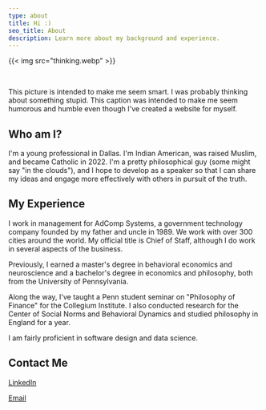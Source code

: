 ```yaml
---
type: about
title: Hi :)
seo_title: About
description: Learn more about my background and experience.
---
```


{{< img src="thinking.webp" >}}

&nbsp;

This picture is intended to make me seem smart. I was probably thinking about something stupid. This caption was intended to make me seem humorous and humble even though I've created a website for myself.

## Who am I?

I'm a young professional in Dallas. I'm Indian American, was raised Muslim, and became Catholic in 2022. I'm a pretty philosophical guy (some might say "in the clouds"), and I hope to develop as a speaker so that I can share my ideas and engage more effectively with others in pursuit of the truth.

## My Experience

I work in management for AdComp Systems, a government technology company founded by my father and uncle in 1989. We work with over 300 cities around the world. My official title is Chief of Staff, although I do work in several aspects of the business.

Previously, I earned a master's degree in behavioral economics and neuroscience and a bachelor's degree in economics and philosophy, both from the University of Pennsylvania. 

Along the way, I've taught a Penn student seminar on "Philosophy of Finance" for the Collegium Institute. I also conducted research for the Center of Social Norms and Behavioral Dynamics and studied philosophy in England for a year.

I am fairly proficient in software design and data science.

## Contact Me

[LinkedIn](https://www.linkedin.com/in/ammarplumber/)

[Email](mailto:ammar@adcompsystems.com)
